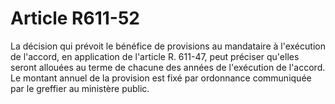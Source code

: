 # Article R611-52

<p>La décision qui prévoit le bénéfice de provisions au mandataire à l'exécution de l'accord, en application de l'article R. 611-47, peut préciser qu'elles seront allouées au terme de chacune des années de l'exécution de l'accord. Le montant annuel de la provision est fixé par ordonnance communiquée par le greffier au ministère public.</p>